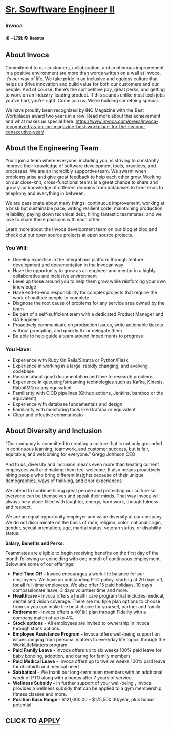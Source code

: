 # [Sr. Sowftware Engineer II](https://www.remotewlb.com/apply/sr-sowftware-engineer-ii)  
### Invoca  
#### `💰 ~175k` `🌎 Remote`  

## **About Invoca**

Commitment to our customers, collaboration, and continuous improvement in a positive environment are more than words written on a wall at Invoca, it’s our way of life. We take pride in an inclusive and egoless culture that helps us drive innovation and build value for both our customers and our people. And of course, there’s the competitive pay, great perks, and getting to work on an industry-leading product. If this sounds unlike most tech jobs you’ve had, you’re right. Come join us. We’re building something special.

We have proudly been recognized by INC Magazine with the Best Workplaces award two years in a row! Read more about this achievement and what makes us special here: https://www.invoca.com/press/invoca-recognized-as-an-inc-magazine-best-workplace-for-the-second-consecutive-year/

## **About the Engineering Team**

You’ll join a team where everyone, including you, is striving to constantly improve their knowledge of software development tools, practices, and processes. We are an incredibly supportive team. We swarm when problems arise and give great feedback to help each other grow. Working on our close-knit, cross-functional teams is a great chance to share and grow your knowledge of different domains from databases to front ends to telephony and everything in between.

We are passionate about many things: continuous improvement, working at a brisk but sustainable pace, writing resilient code, maintaining production reliability, paying down technical debt, hiring fantastic teammates; and we love to share these passions with each other.

Learn more about the Invoca development team on our blog at blog and check out our open source projects at open source projects.

### **You Will:**

  * Develop expertise in the integrations platform through feature development and documentation in the Invocan way
  * Have the opportunity to grow as an engineer and mentor in a highly collaborative and inclusive environment
  * Level up those around you to help them grow while reinforcing your own knowledge
  * Have end-to-end responsibility for complex projects that require the work of multiple people to complete
  * Diagnose the root cause of problems for any service area owned by the team
  * Be part of a self-sufficient team with a dedicated Product Manager and QA Engineer
  * Proactively communicate on production issues, write actionable tickets without prompting, and quickly fix or delegate them
  * Be able to help guide a team around impediments to progress

### **You Have:**

  * Experience with Ruby On Rails/Sinatra or Python/Flask
  * Experience in working in a large, rapidly changing, and evolving codebase
  * Passion about good documentation and love to research problems
  * Experience in queueing/streaming technologies such as Kafka, Kinesis, RabbitMQ or any equivalent
  * Familiarity with CICD pipelines (Github actions, Jenkins, bamboo or the equivalent)
  * Experience with database fundamentals and design
  * Familiarity with monitoring tools like Grafana or equivalent
  * Clear and effective communicato

## **About Diversity and Inclusion**

“Our company is committed to creating a culture that is not only grounded in continuous learning, teamwork, and customer success, but is fair, equitable, and welcoming for everyone.” Gregg Johnson CEO

And to us, diversity and inclusion means even more than treating current employees well and making them feel welcome. It also means proactively hiring people who bring different insights because of their unique demographics, ways of thinking, and prior experiences.

We intend to continue hiring great people and protecting our culture so everyone can be themselves and speak their minds. That way Invoca will always be a place filled with laughter, energy, hard work, thoughtfulness and respect.

We are an equal opportunity employer and value diversity at our company. We do not discriminate on the basis of race, religion, color, national origin, gender, sexual orientation, age, marital status, veteran status, or disability status.

**Salary, Benefits and Perks:**

Teammates are eligible to begin receiving benefits on the first day of the month following or coinciding with one month of continuous employment. Below are some of our offerings:

  * **Paid Time Off -** Invoca encourages a work-life balance for our employees. We have an outstanding PTO policy, starting at 20 days off, for all full-time employees. We also offer 15 paid holidays, 10 days compassionate leave, 3 days volunteer time and more.
  * **Healthcare -** Invoca offers a health care program that includes medical, dental and vision coverage. There are multiple plan options to choose from so you can make the best choice for yourself, partner and family.
  * **Retirement** \- Invoca offers a 401(k) plan through Fidelity with a company match of up to 4%.
  * **Stock options** \- All employees are invited to ownership in Invoca through stock options.
  * **Employee Assistance Program** **-** Invoca offers well-being support on issues ranging from personal matters to everyday life topics through the WorkLifeMatters program.
  * **Paid Family Leave** **-** Invoca offers up to six weeks 100% paid leave for baby bonding, adoption, and caring for family members
  * **Paid Medical Leave** \- Invoca offers up to twelve weeks 100% paid leave for childbirth and medical need
  * **Sabbatical** **-** We thank our long-term team members with an additional week of PTO along with a bonus after 7 years of service.
  * **Wellness Subsidy -** In further support of your well-being **,** Invoca provides a wellness subsidy that can be applied to a gym membership, fitness classes and more.
  * **Position Base Range -** $121,000.00 - $175,500.00/year, plus bonus potential

  
## CLICK TO [APPLY](https://www.remotewlb.com/apply/sr-sowftware-engineer-ii)

